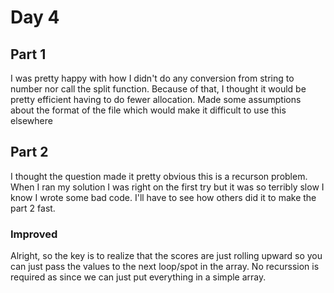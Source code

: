 # Day 4
## Part 1
I was pretty happy with how I didn't do any conversion from string to number nor call the split function. 
Because of that, I thought it would be pretty efficient having to do fewer allocation.
Made some assumptions about the format of the file which would make it difficult to use this elsewhere


## Part 2
I thought the question made it pretty obvious this is a recurson problem.
When I ran my solution I was right on the first try but it was so terribly slow I know I wrote some bad code.
I'll have to see how others did it to make the part 2 fast.
### Improved
Alright, so the key is to realize that the scores are just rolling upward so you can just pass the values
to the next loop/spot in the array.
No recurssion is required as since we can just put everything in a simple array.
